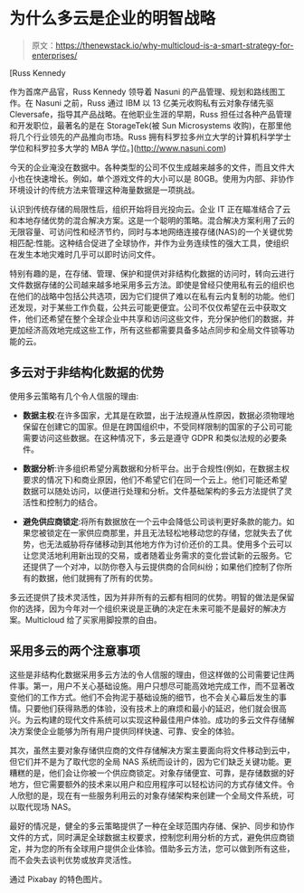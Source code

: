 # 为什么多云是企业的明智战略

> 原文：<https://thenewstack.io/why-multicloud-is-a-smart-strategy-for-enterprises/>

[](http://www.nasuni.com)

 [Russ Kennedy

作为首席产品官，Russ Kennedy 领导着 Nasuni 的产品管理、规划和路线图工作。在 Nasuni 之前，Russ 通过 IBM 以 13 亿美元收购私有云对象存储先驱 Cleversafe，指导其产品战略。在他职业生涯的早期，Russ 担任过各种产品管理和开发职位，最著名的是在 StorageTek(被 Sun Microsystems 收购)，在那里他将几个行业领先的产品推向市场。Russ 拥有科罗拉多州立大学的计算机科学学士学位和科罗拉多大学的 MBA 学位。](http://www.nasuni.com) [](http://www.nasuni.com)

今天的企业淹没在数据中。各种类型的公司不仅生成越来越多的文件，而且文件大小也在快速增长。例如，单个游戏文件的大小可以是 80GB。使用为内部、非协作环境设计的传统方法来管理这种海量数据是一项挑战。

认识到传统存储的局限性后，组织开始将目光投向云。企业 IT 正在瞄准结合了云和本地存储优势的混合解决方案。这是一个聪明的策略。混合解决方案利用了云的无限容量、可访问性和经济节约，同时与本地网络连接存储(NAS)的一个关键优势相匹配:性能。这种结合促进了全球协作，并作为业务连续性的强大工具，使组织在发生本地灾难时几乎可以即时访问文件。

特别有趣的是，在存储、管理、保护和提供对非结构化数据的访问时，转向云进行文件数据存储的公司越来越多地采用多云方法。即使是曾经只使用私有云的组织也在他们的战略中包括公共选项，因为它们提供了难以在私有云内复制的功能。他们还发现，对于某些工作负载，公共云可能更便宜。公司不仅仅希望在云中获取文件，他们还希望在整个全球企业中共享和访问这些文件，充分保护他们的数据，并更加经济高效地完成这些工作，所有这些都需要具备多站点同步和全局文件锁等功能的云。

## 多云对于非结构化数据的优势

使用多云策略有几个令人信服的理由:

*   **数据主权**:在许多国家，尤其是在欧盟，出于法规遵从性原因，数据必须物理地保留在创建它的国家。但是在跨国组织中，不受同样限制的国家的子公司可能需要访问这些数据。在这种情况下，多云是遵守 GDPR 和类似法规的必要条件。

*   **数据分析**:许多组织希望分离数据和分析平台。出于合规性(例如，在数据主权要求的情况下)和商业原因，他们不希望它们在同一个云上。他们可能还希望数据可以随处访问，以便进行处理和分析。文件基础架构的多云方法提供了灵活性和控制力的结合。

*   **避免供应商锁定**:将所有数据放在一个云中会降低公司谈判更好条款的能力。如果您被锁定在一家供应商那里，并且无法轻松地移动您的存储，您就失去了优势，也无法威胁将存储移动到其他地方作为讨价还价的工具。使用多个云可以让您灵活地利用新出现的交易，或者随着业务需求的变化尝试新的云服务。它还提供了一个对冲，以防你卷入与云提供商的合同纠纷；如果他们控制了你所有的数据，他们就拥有了所有的优势。

多云还提供了技术灵活性，因为并非所有的云都有相同的优势。明智的做法是保留你的选择，因为今年对一个组织来说是正确的决定在未来可能不是最好的解决方案。Multicloud 给了买家用脚投票的自由。

## 采用多云的两个注意事项

这些是非结构化数据采用多云方法的令人信服的理由，但这样做的公司需要记住两件事。第一，用户不关心基础设施。用户只想尽可能高效地完成工作，而不显著改变他们的工作方式。他们不会拘泥于基础设施的细节，也不会关心幕后发生的事情。只要他们获得熟悉的体验，没有技术上的麻烦和最小的延迟，他们就会很高兴。为云构建的现代文件系统可以实现这种最佳用户体验。成功的多云文件存储解决方案使企业能够为所有用户提供同样快速、可靠、安全的体验。

其次，虽然主要对象存储供应商的文件存储解决方案主要面向将文件移动到云中，但它们并不是为了取代您的全局 NAS 系统而设计的，因为它们缺乏关键功能。更糟糕的是，他们会让你被一个供应商锁定。对象存储便宜、可靠，是存储数据的好地方，但它需要额外的技术来以用户和应用程序可以轻松访问的方式存储文件。令人欣慰的是，现在有一些服务利用云的对象存储架构来创建一个全局文件系统，可以取代现场 NAS。

最好的情况是，健全的多云策略提供了一种在全球范围内存储、保护、同步和协作文件的方式，同时满足全球数据主权要求，控制您利用分析的方式，避免供应商锁定，并为您的所有全球用户提供企业体验。借助多云方法，您可以做到所有这些，而不会失去谈判优势或放弃灵活性。

通过 Pixabay 的特色图片。

<svg xmlns:xlink="http://www.w3.org/1999/xlink" viewBox="0 0 68 31" version="1.1"><title>Group</title> <desc>Created with Sketch.</desc></svg>